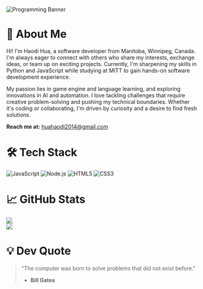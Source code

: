 ![Programming Banner](https://images.unsplash.com/photo-1517694712202-14dd9538aa97?ixlib=rb-1.2.1&auto=format&fit=crop&w=1950&h=300&q=80)

# 📖 About Me
Hi! I'm Haodi Hua, a software developer from Manitoba, Winnipeg, Canada. I'm always eager to connect with others who share my interests, exchange ideas, or team up on exciting projects. Currently, I'm sharpening my skills in Python and JavaScript while studying at MITT to gain hands-on software development experience.

My passion lies in game engine and language learning, and exploring innovations in AI and automation. I love tackling challenges that require creative problem-solving and pushing my technical boundaries. Whether it's coding or collaborating, I'm driven by curiosity and a desire to find fresh solutions.

**Reach me at:** [huahaodi2014@gmail.com](mailto:huahaodi2014@gmail.com)

# 🛠 Tech Stack
![JavaScript](https://img.shields.io/badge/-JavaScript-F7DF1E?logo=javascript&logoColor=black)
![Node.js](https://img.shields.io/badge/-Node.js-339933?logo=node.js&logoColor=white)
![HTML5](https://img.shields.io/badge/-HTML5-E34F26?logo=html5&logoColor=white)
![CSS3](https://img.shields.io/badge/-CSS3-1572B6?logo=css3&logoColor=white)


# 📈 GitHub Stats
![](https://github-readme-stats.vercel.app/api?username=Confusemoon&theme=dark&hide_border=false&include_all_commits=false&count_private=false)<br/>
![](https://github-readme-stats.vercel.app/api/top-langs/?username=Confusemoon&theme=dark&hide_border=false&include_all_commits=false&count_private=false&layout=compact)


# 💡 Dev Quote
> "The computer was born to solve problems that did not exist before."  
> - **Bill Gates**
